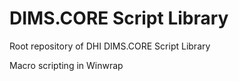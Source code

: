 # DIMS.CORE Script Library

Root repository of DHI DIMS.CORE Script Library

Macro scripting in Winwrap
